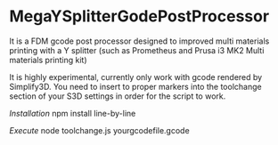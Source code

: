 # MegaYSplitterGodePostProcessor
It is a FDM gcode post processor designed to improved multi materials printing with a Y splitter (such as Prometheus and Prusa i3 MK2 Multi materials printing kit) 

It is highly experimental, currently only work with gcode rendered by Simplify3D. You need to insert to proper markers into the toolchange section of your S3D settings in order for the script to work.

*Installation*
npm install line-by-line

*Execute*
node toolchange.js yourgcodefile.gcode
